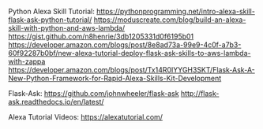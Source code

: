 Python Alexa Skill Tutorial:
https://pythonprogramming.net/intro-alexa-skill-flask-ask-python-tutorial/
https://moduscreate.com/blog/build-an-alexa-skill-with-python-and-aws-lambda/
https://gist.github.com/n8henrie/3db1205331d0f6195b01
https://developer.amazon.com/blogs/post/8e8ad73a-99e9-4c0f-a7b3-60f92287b0bf/new-alexa-tutorial-deploy-flask-ask-skills-to-aws-lambda-with-zappa
https://developer.amazon.com/blogs/post/Tx14R0IYYGH3SKT/Flask-Ask-A-New-Python-Framework-for-Rapid-Alexa-Skills-Kit-Development

Flask-Ask:
https://github.com/johnwheeler/flask-ask
http://flask-ask.readthedocs.io/en/latest/

Alexa Tutorial Videos:
https://alexatutorial.com/
